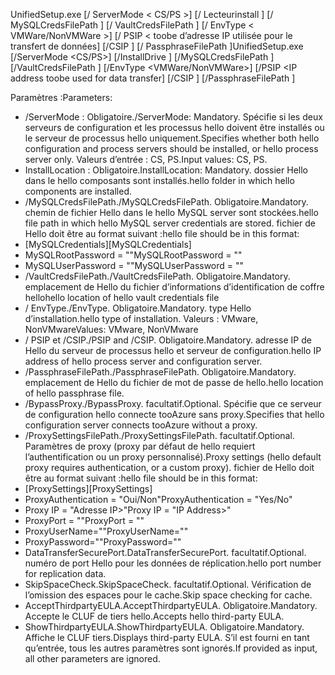 <span data-ttu-id="ac15f-101">UnifiedSetup.exe [/ ServerMode < CS/PS >] [/ Lecteurinstall <DriveLetter>] [/ MySQLCredsFilePath <MySQL credentials file path>] [/ VaultCredsFilePath <Vault credentials file path>] [/ EnvType < VMWare/NonVMWare >] [/ PSIP < toobe d’adresse IP utilisée pour le transfert de données] [/CSIP <IP address of CS toobe registered with>] [/ PassphraseFilePath <Passphrase file path>]</span><span class="sxs-lookup"><span data-stu-id="ac15f-101">UnifiedSetup.exe [/ServerMode <CS/PS>] [/InstallDrive <DriveLetter>] [/MySQLCredsFilePath <MySQL credentials file path>] [/VaultCredsFilePath <Vault credentials file path>] [/EnvType <VMWare/NonVMWare>] [/PSIP <IP address toobe used for data transfer] [/CSIP <IP address of CS toobe registered with>] [/PassphraseFilePath <Passphrase file path>]</span></span>

<span data-ttu-id="ac15f-102">Paramètres :</span><span class="sxs-lookup"><span data-stu-id="ac15f-102">Parameters:</span></span>

* <span data-ttu-id="ac15f-103">/ServerMode : Obligatoire.</span><span class="sxs-lookup"><span data-stu-id="ac15f-103">/ServerMode: Mandatory.</span></span> <span data-ttu-id="ac15f-104">Spécifie si les deux serveurs de configuration et les processus hello doivent être installés ou le serveur de processus hello uniquement.</span><span class="sxs-lookup"><span data-stu-id="ac15f-104">Specifies whether both hello configuration and process servers should be installed, or hello process server only.</span></span> <span data-ttu-id="ac15f-105">Valeurs d’entrée : CS, PS.</span><span class="sxs-lookup"><span data-stu-id="ac15f-105">Input values: CS, PS.</span></span>
* <span data-ttu-id="ac15f-106">InstallLocation : Obligatoire.</span><span class="sxs-lookup"><span data-stu-id="ac15f-106">InstallLocation: Mandatory.</span></span> <span data-ttu-id="ac15f-107">dossier Hello dans le hello composants sont installés.</span><span class="sxs-lookup"><span data-stu-id="ac15f-107">hello folder in which hello components are installed.</span></span>
* <span data-ttu-id="ac15f-108">/MySQLCredsFilePath.</span><span class="sxs-lookup"><span data-stu-id="ac15f-108">/MySQLCredsFilePath.</span></span> <span data-ttu-id="ac15f-109">Obligatoire.</span><span class="sxs-lookup"><span data-stu-id="ac15f-109">Mandatory.</span></span> <span data-ttu-id="ac15f-110">chemin de fichier Hello dans le hello MySQL server sont stockées.</span><span class="sxs-lookup"><span data-stu-id="ac15f-110">hello file path in which hello MySQL server credentials are stored.</span></span> <span data-ttu-id="ac15f-111">fichier de Hello doit être au format suivant :</span><span class="sxs-lookup"><span data-stu-id="ac15f-111">hello file should be in this format:</span></span>
* <span data-ttu-id="ac15f-112">[MySQLCredentials]</span><span class="sxs-lookup"><span data-stu-id="ac15f-112">[MySQLCredentials]</span></span>
* <span data-ttu-id="ac15f-113">MySQLRootPassword = "<Password>"</span><span class="sxs-lookup"><span data-stu-id="ac15f-113">MySQLRootPassword = "<Password>"</span></span>
* <span data-ttu-id="ac15f-114">MySQLUserPassword = "<Password>"</span><span class="sxs-lookup"><span data-stu-id="ac15f-114">MySQLUserPassword = "<Password>"</span></span>
* <span data-ttu-id="ac15f-115">/VaultCredsFilePath.</span><span class="sxs-lookup"><span data-stu-id="ac15f-115">/VaultCredsFilePath.</span></span> <span data-ttu-id="ac15f-116">Obligatoire.</span><span class="sxs-lookup"><span data-stu-id="ac15f-116">Mandatory.</span></span> <span data-ttu-id="ac15f-117">emplacement de Hello du fichier d’informations d’identification de coffre hello</span><span class="sxs-lookup"><span data-stu-id="ac15f-117">hello location of hello vault credentials file</span></span>
* <span data-ttu-id="ac15f-118">/ EnvType.</span><span class="sxs-lookup"><span data-stu-id="ac15f-118">/EnvType.</span></span> <span data-ttu-id="ac15f-119">Obligatoire.</span><span class="sxs-lookup"><span data-stu-id="ac15f-119">Mandatory.</span></span> <span data-ttu-id="ac15f-120">type Hello d’installation.</span><span class="sxs-lookup"><span data-stu-id="ac15f-120">hello type of installation.</span></span> <span data-ttu-id="ac15f-121">Valeurs : VMware, NonVMware</span><span class="sxs-lookup"><span data-stu-id="ac15f-121">Values: VMware, NonVMware</span></span>
* <span data-ttu-id="ac15f-122">/ PSIP et /CSIP.</span><span class="sxs-lookup"><span data-stu-id="ac15f-122">/PSIP and /CSIP.</span></span> <span data-ttu-id="ac15f-123">Obligatoire.</span><span class="sxs-lookup"><span data-stu-id="ac15f-123">Mandatory.</span></span> <span data-ttu-id="ac15f-124">adresse IP de Hello du serveur de processus hello et serveur de configuration.</span><span class="sxs-lookup"><span data-stu-id="ac15f-124">hello IP address of hello process server and configuration server.</span></span>
* <span data-ttu-id="ac15f-125">/PassphraseFilePath.</span><span class="sxs-lookup"><span data-stu-id="ac15f-125">/PassphraseFilePath.</span></span> <span data-ttu-id="ac15f-126">Obligatoire.</span><span class="sxs-lookup"><span data-stu-id="ac15f-126">Mandatory.</span></span> <span data-ttu-id="ac15f-127">emplacement de Hello du fichier de mot de passe de hello.</span><span class="sxs-lookup"><span data-stu-id="ac15f-127">hello location of hello passphrase file.</span></span>
* <span data-ttu-id="ac15f-128">/BypassProxy.</span><span class="sxs-lookup"><span data-stu-id="ac15f-128">/BypassProxy.</span></span> <span data-ttu-id="ac15f-129">facultatif.</span><span class="sxs-lookup"><span data-stu-id="ac15f-129">Optional.</span></span> <span data-ttu-id="ac15f-130">Spécifie que ce serveur de configuration hello connecte tooAzure sans proxy.</span><span class="sxs-lookup"><span data-stu-id="ac15f-130">Specifies that hello configuration server connects tooAzure without a proxy.</span></span>
* <span data-ttu-id="ac15f-131">/ProxySettingsFilePath.</span><span class="sxs-lookup"><span data-stu-id="ac15f-131">/ProxySettingsFilePath.</span></span> <span data-ttu-id="ac15f-132">facultatif.</span><span class="sxs-lookup"><span data-stu-id="ac15f-132">Optional.</span></span> <span data-ttu-id="ac15f-133">Paramètres de proxy (proxy par défaut de hello requiert l’authentification ou un proxy personnalisé).</span><span class="sxs-lookup"><span data-stu-id="ac15f-133">Proxy settings (hello default proxy requires authentication, or a custom proxy).</span></span> <span data-ttu-id="ac15f-134">fichier de Hello doit être au format suivant :</span><span class="sxs-lookup"><span data-stu-id="ac15f-134">hello file should be in this format:</span></span>
* <span data-ttu-id="ac15f-135">[ProxySettings]</span><span class="sxs-lookup"><span data-stu-id="ac15f-135">[ProxySettings]</span></span>
* <span data-ttu-id="ac15f-136">ProxyAuthentication = "Oui/Non"</span><span class="sxs-lookup"><span data-stu-id="ac15f-136">ProxyAuthentication = "Yes/No"</span></span>
* <span data-ttu-id="ac15f-137">Proxy IP = "Adresse IP>"</span><span class="sxs-lookup"><span data-stu-id="ac15f-137">Proxy IP = "IP Address>"</span></span>
* <span data-ttu-id="ac15f-138">ProxyPort = "<Port>"</span><span class="sxs-lookup"><span data-stu-id="ac15f-138">ProxyPort = "<Port>"</span></span>
* <span data-ttu-id="ac15f-139">ProxyUserName="<User Name>"</span><span class="sxs-lookup"><span data-stu-id="ac15f-139">ProxyUserName="<User Name>"</span></span>
* <span data-ttu-id="ac15f-140">ProxyPassword="<Password>"</span><span class="sxs-lookup"><span data-stu-id="ac15f-140">ProxyPassword="<Password>"</span></span>
* <span data-ttu-id="ac15f-141">DataTransferSecurePort.</span><span class="sxs-lookup"><span data-stu-id="ac15f-141">DataTransferSecurePort.</span></span> <span data-ttu-id="ac15f-142">facultatif.</span><span class="sxs-lookup"><span data-stu-id="ac15f-142">Optional.</span></span> <span data-ttu-id="ac15f-143">numéro de port Hello pour les données de réplication.</span><span class="sxs-lookup"><span data-stu-id="ac15f-143">hello port number for replication data.</span></span>
* <span data-ttu-id="ac15f-144">SkipSpaceCheck.</span><span class="sxs-lookup"><span data-stu-id="ac15f-144">SkipSpaceCheck.</span></span> <span data-ttu-id="ac15f-145">facultatif.</span><span class="sxs-lookup"><span data-stu-id="ac15f-145">Optional.</span></span> <span data-ttu-id="ac15f-146">Vérification de l’omission des espaces pour le cache.</span><span class="sxs-lookup"><span data-stu-id="ac15f-146">Skip space checking for cache.</span></span>
* <span data-ttu-id="ac15f-147">AcceptThirdpartyEULA.</span><span class="sxs-lookup"><span data-stu-id="ac15f-147">AcceptThirdpartyEULA.</span></span> <span data-ttu-id="ac15f-148">Obligatoire.</span><span class="sxs-lookup"><span data-stu-id="ac15f-148">Mandatory.</span></span> <span data-ttu-id="ac15f-149">Accepte le CLUF de tiers hello.</span><span class="sxs-lookup"><span data-stu-id="ac15f-149">Accepts hello third-party EULA.</span></span>
* <span data-ttu-id="ac15f-150">ShowThirdpartyEULA.</span><span class="sxs-lookup"><span data-stu-id="ac15f-150">ShowThirdpartyEULA.</span></span> <span data-ttu-id="ac15f-151">Obligatoire.</span><span class="sxs-lookup"><span data-stu-id="ac15f-151">Mandatory.</span></span> <span data-ttu-id="ac15f-152">Affiche le CLUF tiers.</span><span class="sxs-lookup"><span data-stu-id="ac15f-152">Displays third-party EULA.</span></span> <span data-ttu-id="ac15f-153">S’il est fourni en tant qu’entrée, tous les autres paramètres sont ignorés.</span><span class="sxs-lookup"><span data-stu-id="ac15f-153">If provided as input, all other parameters are ignored.</span></span>
